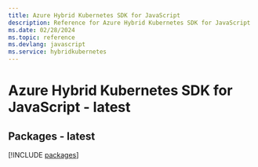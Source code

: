 ```yaml
---
title: Azure Hybrid Kubernetes SDK for JavaScript
description: Reference for Azure Hybrid Kubernetes SDK for JavaScript
ms.date: 02/28/2024
ms.topic: reference
ms.devlang: javascript
ms.service: hybridkubernetes
---
```

# Azure Hybrid Kubernetes SDK for JavaScript - latest
## Packages - latest
[!INCLUDE [packages](hybrid-kubernetes-index.md)]